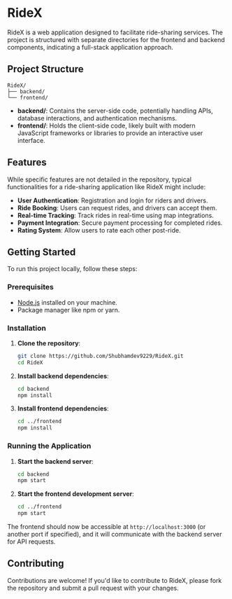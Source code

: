 # RideX

RideX is a web application designed to facilitate ride-sharing services.
The project is structured with separate directories for the frontend and backend components, indicating a full-stack application approach.

## Project Structure

```
RideX/
├── backend/
└── frontend/
```

- **backend/**: Contains the server-side code, potentially handling APIs, database interactions, and authentication mechanisms.
- **frontend/**: Holds the client-side code, likely built with modern JavaScript frameworks or libraries to provide an interactive user interface.

## Features

While specific features are not detailed in the repository, typical functionalities for a ride-sharing application like RideX might include:

- **User Authentication**: Registration and login for riders and drivers.
- **Ride Booking**: Users can request rides, and drivers can accept them.
- **Real-time Tracking**: Track rides in real-time using map integrations.
- **Payment Integration**: Secure payment processing for completed rides.
- **Rating System**: Allow users to rate each other post-ride.

## Getting Started

To run this project locally, follow these steps:

### Prerequisites

- [Node.js](https://nodejs.org/) installed on your machine.
- Package manager like npm or yarn.

### Installation

1. **Clone the repository**:

   ```bash
   git clone https://github.com/Shubhamdev9229/RideX.git
   cd RideX
   ```

2. **Install backend dependencies**:

   ```bash
   cd backend
   npm install
   ```

3. **Install frontend dependencies**:

   ```bash
   cd ../frontend
   npm install
   ```

### Running the Application

1. **Start the backend server**:

   ```bash
   cd backend
   npm start
   ```

2. **Start the frontend development server**:

   ```bash
   cd ../frontend
   npm start
   ```

The frontend should now be accessible at `http://localhost:3000` (or another port if specified), and it will communicate with the backend server for API requests.

## Contributing

Contributions are welcome! If you'd like to contribute to RideX, please fork the repository and submit a pull request with your changes.


